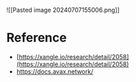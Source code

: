 ![[Pasted image 20240707155006.png]]

# Reference

- [https://xangle.io/research/detail/2058](https://xangle.io/research/detail/2058)
- https://docs.avax.network/

